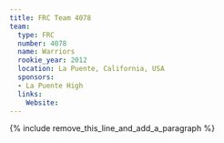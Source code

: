 ```yaml
---
title: FRC Team 4078
team:
  type: FRC
  number: 4078
  name: Warriors
  rookie_year: 2012
  location: La Puente, California, USA
  sponsors:
  - La Puente High
  links:
    Website:
---
```


{% include remove_this_line_and_add_a_paragraph %}